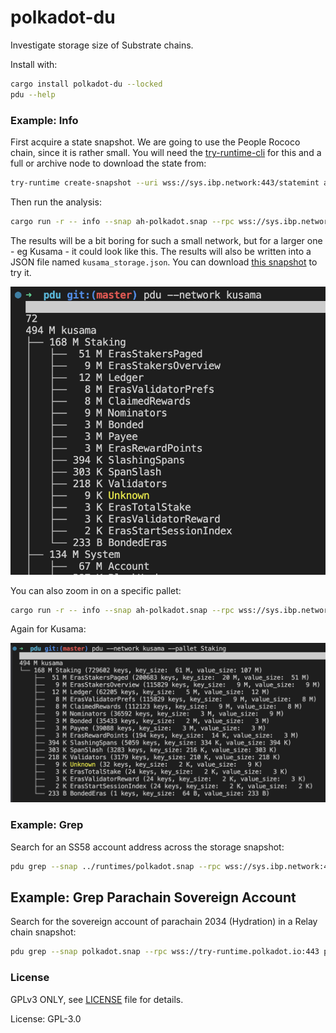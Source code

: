 # polkadot-du

Investigate storage size of Substrate chains.

Install with: 

```sh
cargo install polkadot-du --locked
pdu --help
```

### Example: Info

First acquire a state snapshot. We are going to use the People Rococo chain, since it is rather
small. You will need the
[try-runtime-cli](https://paritytech.github.io/try-runtime-cli/try_runtime/) for this and a
full or archive node to download the state from:

```sh
try-runtime create-snapshot --uri wss://sys.ibp.network:443/statemint ah-polkadot.snap
```

Then run the analysis:

```sh
cargo run -r -- info --snap ah-polkadot.snap --rpc wss://sys.ibp.network:443/statemint
```

The results will be a bit boring for such a small network, but for a larger one - eg Kusama - it
could look like this. The results will also be written into a JSON file named `kusama_storage.json`.
You can download [this snapshot](https://tasty.limo/kusama.snap) to try it.

![Kusama storage analysis](./.images/ksm-overview.png)

You can also zoom in on a specific pallet:

```sh
cargo run -r -- info --snap ah-polkadot.snap --rpc wss://sys.ibp.network:443/statemint --pallet System
```

Again for Kusama:

![Kusama Balances pallet](./.images/ksm-zoom.png)

### Example: Grep

Search for an SS58 account address across the storage snapshot:

```bash
pdu grep --snap ../runtimes/polkadot.snap --rpc wss://sys.ibp.network:443/statemint address "15kr2dkeJQuCAfBQqZjnPeqmoMTWarRMxAGWPnfSmWdaVcbi"
```

## Example: Grep Parachain Sovereign Account

Search for the sovereign account of parachain 2034 (Hydration) in a Relay chain snapshot:

```bash
pdu grep --snap polkadot.snap --rpc wss://try-runtime.polkadot.io:443 para-account child 2034
```

### License

GPLv3 ONLY, see [LICENSE](./LICENSE) file for details.

License: GPL-3.0
